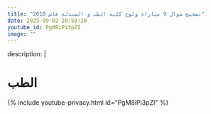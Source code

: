 ```yaml
---
title: "تصحيح سؤال 9 مباراة ولوج كلية الطب و الصيدلة فاس 2010"
date: 2025-09-02 20:59:10 
youtube_id: PgM8iPi3pZI
image: ""
---
```

description: |
  # الطب
{% include youtube-privacy.html id="PgM8iPi3pZI" %}
